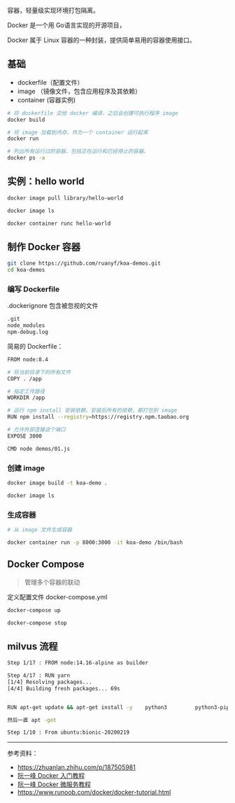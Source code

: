 

容器，轻量级实现环境打包隔离。

Docker 是一个用 Go语言实现的开源项目，

Docker 属于 Linux 容器的一种封装，提供简单易用的容器使用接口。


## 基础


- dockerfile（配置文件）
- image （镜像文件，包含应用程序及其依赖）
- container (容器实例)


```bash
# 将 dockerfile 交给 docker 编译，之后会创建可执行程序 image
docker build

# 将 image 加载到内存，作为一个 container 运行起来
docker run

# 列出所有运行过的容器，包括正在运行和已经停止的容器。
docker ps -a
```


## 实例：hello world

```bash
docker image pull library/hello-world

docker image ls

docker container runc hello-world
```

## 制作 Docker 容器

```bash
git clone https://github.com/ruanyf/koa-demos.git
cd koa-demos
```



### 编写 Dockerfile

.dockerignore 包含被忽视的文件

```txt
.git
node_modules
npm-debug.log
```

简易的 Dockerfile：

```bash
FROM node:8.4

# 将当前目录下的所有文件
COPY . /app

# 指定工作路径
WORKDIR /app

# 运行 npm install 安装依赖。安装后所有的依赖，都打包到 image
RUN npm install --registry=https://registry.npm.taobao.org

# 允许外部连接这个端口
EXPOSE 3000

CMD node demos/01.js
```

### 创建 image

```bash
docker image build -t koa-demo .

docker image ls
```

### 生成容器

```bash
# 从 image 文件生成容器

docker container run -p 8000:3000 -it koa-demo /bin/bash
```

## Docker Compose

> 管理多个容器的联动

定义配置文件 docker-compose.yml

```bash
docker-compose up

docker-compose stop
```

## milvus 流程

```bash
Step 1/17 : FROM node:14.16-alpine as builder

Step 4/17 : RUN yarn
[1/4] Resolving packages...
[4/4] Building fresh packages... 69s


RUN apt-get update && apt-get install -y    python3         python3-pip     gunicorn3 

然后一直 apt -get
```


```bash
Step 1/10 : From ubuntu:bionic-20200219
```




--------------

参考资料：
- https://zhuanlan.zhihu.com/p/187505981
- [阮一峰 Docker 入门教程](https://www.ruanyifeng.com/blog/2018/02/docker-tutorial.html)
- [阮一峰 Docker 微服务教程](https://www.ruanyifeng.com/blog/2018/02/docker-wordpress-tutorial.html)
- https://www.runoob.com/docker/docker-tutorial.html